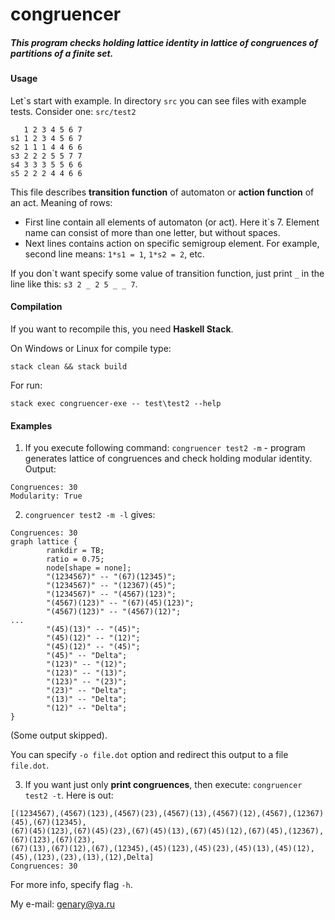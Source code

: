 # congruencer
##### This program checks holding lattice identity in lattice of congruences of partitions of a finite set.
#### Usage
Let\`s start with example. In directory `src` you can see files with example tests.
Consider one: `src/test2`

       1 2 3 4 5 6 7
    s1 1 2 3 4 5 6 7
    s2 1 1 1 4 4 6 6
    s3 2 2 2 5 5 7 7
    s4 3 3 3 5 5 6 6
    s5 2 2 2 4 4 6 6

This file describes **transition function** of automaton or **action function** of an act. Meaning of rows:
 - First line contain all elements of automaton (or act). Here it\`s 7. Element name can consist of more than one letter, but without spaces.
 - Next lines contains action on specific semigroup element. For example, second line means: `1*s1 = 1`,  `1*s2 = 2`, etc.

If you don\`t want specify some value of transition function, just print `_` in the line like this: `s3 2 _ 2 5 _ _ 7`.

#### Compilation

If you want to recompile this, you need **Haskell Stack**.

On Windows or Linux for compile type:

`stack clean && stack build`

For run:

`stack exec congruencer-exe -- test\test2 --help`

#### Examples

1. If you execute following command: `congruencer test2 -m` - program generates lattice of congruences and check holding modular identity. Output:
```
Congruences: 30
Modularity: True
```

2.  `congruencer test2 -m -l` gives:
```
Congruences: 30
graph lattice {
        rankdir = TB;
        ratio = 0.75;
        node[shape = none];
        "(1234567)" -- "(67)(12345)";
        "(1234567)" -- "(12367)(45)";
        "(1234567)" -- "(4567)(123)";
        "(4567)(123)" -- "(67)(45)(123)";
        "(4567)(123)" -- "(4567)(12)";
...
        "(45)(13)" -- "(45)";
        "(45)(12)" -- "(12)";
        "(45)(12)" -- "(45)";
        "(45)" -- "Delta";
        "(123)" -- "(12)";
        "(123)" -- "(13)";
        "(123)" -- "(23)";
        "(23)" -- "Delta";
        "(13)" -- "Delta";
        "(12)" -- "Delta";
}
```
(Some output skipped).

You can specify `-o file.dot` option and redirect this output to a file `file.dot`.

3. If you want just only **print congruences**, then execute: `congruencer test2 -t`. Here is out:
```
[(1234567),(4567)(123),(4567)(23),(4567)(13),(4567)(12),(4567),(12367)(45),(67)(12345),
(67)(45)(123),(67)(45)(23),(67)(45)(13),(67)(45)(12),(67)(45),(12367),(67)(123),(67)(23),
(67)(13),(67)(12),(67),(12345),(45)(123),(45)(23),(45)(13),(45)(12),(45),(123),(23),(13),(12),Delta]
Congruences: 30
```

For more info, specify flag `-h`.

My e-mail: genary@ya.ru
